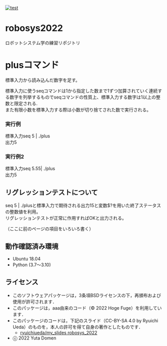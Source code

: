 [![test](https://github.com/yutadomen/robosys2022/actions/workflows/test.yml/badge.svg)](https://github.com/yutadomen/robosys2022/actions/workflows/test.yml)

# robosys2022
ロボットシステム学の練習リポジトリ

# plusコマンド
標準入力から読み込んだ数字を足す。

標準入力に使うseqコマンドは1から指定した数まで1ずつ加算されていく連続する数字を列挙するものでseqコマンドの性質上、標準入力する数字は1以上の整数と限定される.  
また有限小数を標準入力する際は小数が切り捨てされた数で実行される。

### 実行例
標準入力seq 5 | ./plus  
出力5
### 実行例2
標準入力seq 5.55| ./plus  
出力5

## リグレッションテストについて
seq 5 | ./plusと標準入力で期待される出力15と変数$?を用いた終了ステータスの整数値を利用。  
リグレッションテストが正常に作用すればOKと出力される。

（ここに前のページの項目をいろいろ書く）

## 動作確認済み環境
* Ubuntu 18.04
* Python (3.7～3.10)

## ライセンス
  * このソフトウェアパッケージは，3条項BSDライセンスの下，再頒布および使用が許可されます．
  * このパッケージは，aaa由来のコード（© 2022 Hoge Fuge）を利用しています．
  * このパッケージのコードは，下記のスライド（CC-BY-SA 4.0 by Ryuichi Ueda）のものを，本人の許可を得て自身の著作としたものです．
      * [ryuichiueda/my_slides robosys_2022](https://github.com/ryuichiueda/my_slides/tree/master/robosys_2022)
  * ⓒ 2022 Yuta Domen
